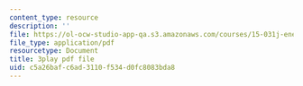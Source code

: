 ```yaml
---
content_type: resource
description: ''
file: https://ol-ocw-studio-app-qa.s3.amazonaws.com/courses/15-031j-energy-decisions-markets-and-policies-spring-2012/c5a26bafc6ad3110f534d0fc8083bda8_dZtcXCwIFw.pdf
file_type: application/pdf
resourcetype: Document
title: 3play pdf file
uid: c5a26baf-c6ad-3110-f534-d0fc8083bda8
---
```


